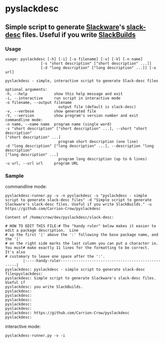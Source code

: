 # pyslackdesc

## Simple script to generate [Slackware](http://www.slackware.com)'s [slack-desc](https://www.slackwiki.com/Slack-desc) files. Useful if you write [SlackBuilds](https://www.slackwiki.com/Writing_A_SlackBuild_Script)

### Usage

    usage: pyslackdesc [-h] [-i] [-o filename] [-v] [-V] [-n name]
                    [-s "short description" ["short description" ...]]
                    [-d "long description" ["long description" ...]] [-u url]

    pyslackdesc - simple, interactive script to generate Slack-desc files

    optional arguments:
    -h, --help            show this help message and exit
    -i, --interactive     run script in interactive mode
    -o filename, --output filename
                            output file (default is slack-desc)
    -v, --verbose         show generated file
    -V, --version         show program's version number and exit
    commandline mode:
    -n name, --name name  program name (single word)
    -s "short description" ["short description" ...], --short "short description"
    ["short description" ...]
                            program short description (one line)
    -d "long description" ["long description" ...], --description "long description"
    ["long description" ...]
                            program long description (up to 6 lines)
    -u url, --url url     program URL

### Sample

commandline mode:

    pyslackdesc-runner.py -v -n pyslackdesc -s "pyslackdesc - simple script to generate slack-desc files" -d "Simple script to generate Slackware's slack-desc files. Useful if you write SlackBuilds." -u https://github.com/Carrion-Crow/pyslackdesc
    
    Content of /home/crow/dev/pyslackdesc/slack-desc:

    # HOW TO EDIT THIS FILE:# The "handy ruler" below makes it easier to edit a package description.  Line
    # up the first '|' above the ':' following the base package name, and the '|'
    # on the right side marks the last column you can put a character in.  You must# make exactly 11 lines for the formatting to be correct.  It's also
    # customary to leave one space after the ':'.
            |-----handy-ruler--------------------------------------------------|
    pyslackdesc: pyslackdesc - simple script to generate slack-desc filespyslackdesc:
    pyslackdesc: Simple script to generate Slackware's slack-desc files. Useful if
    pyslackdesc: you write SlackBuilds.
    pyslackdesc:
    pyslackdesc:
    pyslackdesc:
    pyslackdesc:
    pyslackdesc:
    pyslackdesc: https://github.com/Carrion-Crow/pyslackdesc
    pyslackdesc:

interactive mode:

    pyslackdesc-runner.py -v -i

